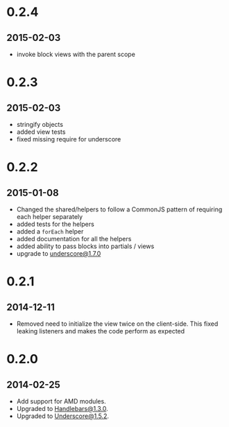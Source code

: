 # 0.2.4
## 2015-02-03
* invoke block views with the parent scope

# 0.2.3
## 2015-02-03
* stringify objects
* added view tests
* fixed missing require for underscore

# 0.2.2
## 2015-01-08
* Changed the shared/helpers to follow a CommonJS pattern of requiring each helper separately
* added tests for the helpers
* added a `forEach` helper
* added documentation for all the helpers
* added ability to pass blocks into partials / views
* upgrade to underscore@1.7.0

# 0.2.1
## 2014-12-11
* Removed need to initialize the view twice on the client-side. This fixed leaking listeners and makes the code perform as expected

# 0.2.0
## 2014-02-25
* Add support for AMD modules.
* Upgraded to Handlebars@1.3.0.
* Upgraded to Underscore@1.5.2.
